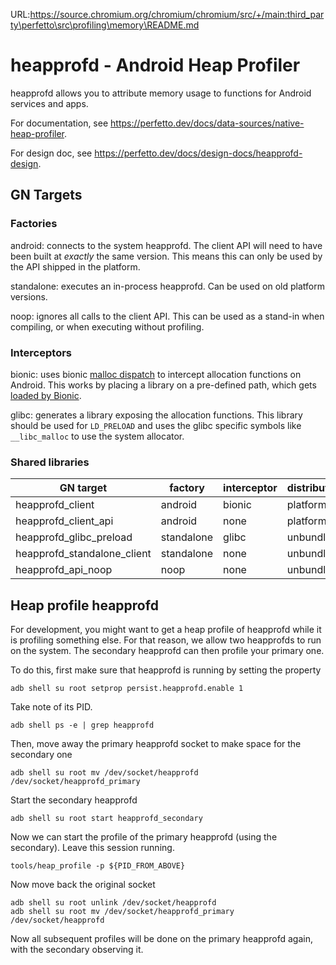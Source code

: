 URL:https://source.chromium.org/chromium/chromium/src/+/main:third_party\perfetto\src\profiling\memory\README.md
# heapprofd - Android Heap Profiler

heapprofd allows you to attribute memory usage to functions for Android services
and apps.

For documentation, see https://perfetto.dev/docs/data-sources/native-heap-profiler.

For design doc, see https://perfetto.dev/docs/design-docs/heapprofd-design.

## GN Targets
### Factories
android: connects to the system heapprofd. The client API will need to have
         been built at *exactly* the same version. This means this can only
         be used by the API shipped in the platform.

standalone: executes an in-process heapprofd. Can be used on old platform
            versions.

noop: ignores all calls to the client API. This can be used as a stand-in when
      compiling, or when executing without profiling.

### Interceptors
bionic: uses bionic [malloc dispatch](
https://cs.android.com/android/platform/superproject/main/+/main:bionic/libc/private/bionic_malloc_dispatch.h)
to intercept allocation functions on Android. This works by placing a library
on a pre-defined path, which gets [loaded by Bionic](
https://cs.android.com/android/platform/superproject/main/+/main:bionic/libc/bionic/malloc_heapprofd.cpp).

glibc: generates a library exposing the allocation functions. This library
       should be used for `LD_PRELOAD` and uses the glibc specific symbols
       like `__libc_malloc` to use the system allocator.

### Shared libraries

| GN target                   | factory    | interceptor | distribution |
|-----------------------------|------------|-------------|--------------|
| heapprofd_client            | android    | bionic      | platform     |
| heapprofd_client_api        | android    | none        | platform     |
| heapprofd_glibc_preload     | standalone | glibc       | unbundled    |
| heapprofd_standalone_client | standalone | none        | unbundled    |
| heapprofd_api_noop          | noop       | none        | unbundled    |


## Heap profile heapprofd

For development, you might want to get a heap profile of heapprofd while it
is profiling something else. For that reason, we allow two heapprofds to run
on the system. The secondary heapprofd can then profile your primary one.

To do this, first make sure that heapprofd is running by setting the property

```
adb shell su root setprop persist.heapprofd.enable 1
```

Take note of its PID.

```
adb shell ps -e | grep heapprofd
```

Then, move away the primary heapprofd socket to make space for the secondary
one

```
adb shell su root mv /dev/socket/heapprofd /dev/socket/heapprofd_primary
```

Start the secondary heapprofd

```
adb shell su root start heapprofd_secondary
```

Now we can start the profile of the primary heapprofd (using the secondary).
Leave this session running.

```
tools/heap_profile -p ${PID_FROM_ABOVE}
```

Now move back the original socket

```
adb shell su root unlink /dev/socket/heapprofd
adb shell su root mv /dev/socket/heapprofd_primary /dev/socket/heapprofd
```

Now all subsequent profiles will be done on the primary heapprofd again, with
the secondary observing it.
